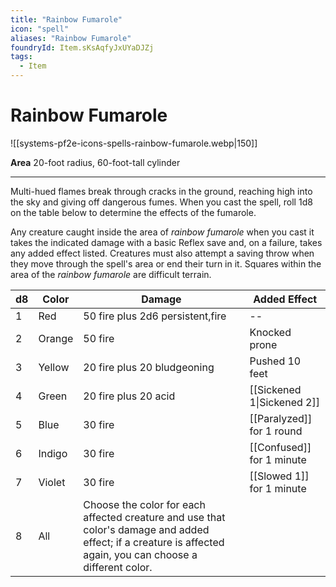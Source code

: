 ```yaml
---
title: "Rainbow Fumarole"
icon: "spell"
aliases: "Rainbow Fumarole"
foundryId: Item.sKsAqfyJxUYaDJZj
tags:
  - Item
---
```


# Rainbow Fumarole
![[systems-pf2e-icons-spells-rainbow-fumarole.webp|150]]

**Area** 20-foot radius, 60-foot-tall cylinder

* * *

Multi-hued flames break through cracks in the ground, reaching high into the sky and giving off dangerous fumes. When you cast the spell, roll 1d8 on the table below to determine the effects of the fumarole.

Any creature caught inside the area of _rainbow fumarole_ when you cast it takes the indicated damage with a basic Reflex save and, on a failure, takes any added effect listed. Creatures must also attempt a saving throw when they move through the spell's area or end their turn in it. Squares within the area of the _rainbow fumarole_ are difficult terrain.

| d8 | Color | Damage | Added Effect |
| --- | --- | --- | --- |
| 1 | Red | 50 fire plus 2d6 persistent,fire | \-- |
| 2 | Orange | 50 fire | Knocked prone |
| 3 | Yellow | 20 fire plus 20 bludgeoning | Pushed 10 feet |
| 4 | Green | 20 fire plus 20 acid | [[Sickened 1\|Sickened 2]] |
| 5 | Blue | 30 fire | [[Paralyzed]] for 1 round |
| 6 | Indigo | 30 fire | [[Confused]] for 1 minute |
| 7 | Violet | 30 fire | [[Slowed 1]] for 1 minute |
| 8 | All | Choose the color for each affected creature and use that color's damage and added effect; if a creature is affected again, you can choose a different color. |
